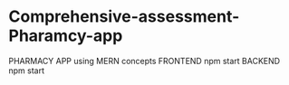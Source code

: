 # Comprehensive-assessment-Pharamcy-app
PHARMACY APP using MERN concepts
FRONTEND
npm start
BACKEND
npm start
